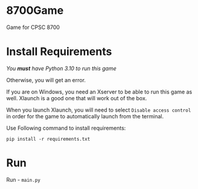 # 8700Game

Game for CPSC 8700

# Install Requirements

*You ***must*** have Python 3.10 to run this game*

Otherwise, you will get an error. 

If you are on Windows, you need an Xserver to be able to run this game as well. Xlaunch is a good one that will work out of the box. 

When you launch Xlaunch, you will need to select `Disable access control` in order for the game to automatically launch from the terminal.

Use Following command to install requirements:

```
pip install -r requirements.txt
```

# Run

Run -  ```main.py```
